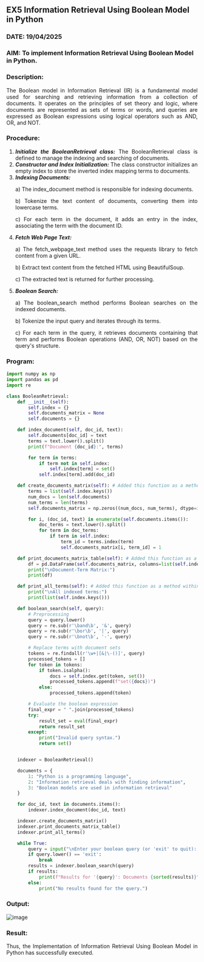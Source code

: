 ## EX5 Information Retrieval Using Boolean Model in Python
### DATE: 19/04/2025 
### AIM: To implement Information Retrieval Using Boolean Model in Python.
### Description:
<div align = "justify">
The Boolean model in Information Retrieval (IR) is a fundamental model used for searching and retrieving information from a collection of documents. It operates on the principles of set theory and logic, where documents are represented as sets of terms or words, and queries are expressed as Boolean expressions using logical operators such as AND, OR, and NOT.
  
### Procedure:
1. ***Initialize the BooleanRetrieval class:*** The BooleanRetrieval class is defined to manage the indexing and searching of documents.
2. ***Constructor and Index Initialization:*** The class constructor initializes an empty index to store the inverted index mapping terms to documents.
3. ***Indexing Documents:***
    <p> a) The index_document method is responsible for indexing documents.
    <p> b) Tokenize the text content of documents, converting them into lowercase terms.
    <p> c) For each term in the document, it adds an entry in the index, associating the term with the document ID. </p>
4. ***Fetch Web Page Text:***
    <p>a) The fetch_webpage_text method uses the requests library to fetch content from a given URL.
    <p>b) Extract text content from the fetched HTML using BeautifulSoup.
    <p>c) The extracted text is returned for further processing.
5. ***Boolean Search:***
    <p>a) The boolean_search method performs Boolean searches on the indexed documents.
    <p>b) Tokenize the input query and iterates through its terms.
    <p>c) For each term in the query, it retrieves documents containing that term and performs Boolean operations (AND, OR, NOT) based on the query's structure.

### Program:
```python
import numpy as np
import pandas as pd
import re

class BooleanRetrieval:
    def __init__(self):
        self.index = {}
        self.documents_matrix = None
        self.documents = {}

    def index_document(self, doc_id, text):
        self.documents[doc_id] = text
        terms = text.lower().split()
        print(f"Document {doc_id}:", terms)

        for term in terms:
            if term not in self.index:
                self.index[term] = set()
            self.index[term].add(doc_id)

    def create_documents_matrix(self): # Added this function as a method within the class
        terms = list(self.index.keys())
        num_docs = len(self.documents)
        num_terms = len(terms)
        self.documents_matrix = np.zeros((num_docs, num_terms), dtype=int)

        for i, (doc_id, text) in enumerate(self.documents.items()):
            doc_terms = text.lower().split()
            for term in doc_terms:
                if term in self.index:
                    term_id = terms.index(term)
                    self.documents_matrix[i, term_id] = 1

    def print_documents_matrix_table(self): # Added this function as a method within the class
        df = pd.DataFrame(self.documents_matrix, columns=list(self.index.keys()), index=self.documents.keys())
        print("\nDocument-Term Matrix:")
        print(df)

    def print_all_terms(self): # Added this function as a method within the class
        print("\nAll indexed terms:")
        print(list(self.index.keys()))

    def boolean_search(self, query):
        # Preprocessing
        query = query.lower()
        query = re.sub(r'\band\b', '&', query)
        query = re.sub(r'\bor\b', '|', query)
        query = re.sub(r'\bnot\b', '-', query)

        # Replace terms with document sets
        tokens = re.findall(r'\w+|[&|\-()]', query)
        processed_tokens = []
        for token in tokens:
            if token.isalpha():
                docs = self.index.get(token, set())
                processed_tokens.append(f"set({docs})")
            else:
                processed_tokens.append(token)

        # Evaluate the boolean expression
        final_expr = " ".join(processed_tokens)
        try:
            result_set = eval(final_expr)
            return result_set
        except:
            print("Invalid query syntax.")
            return set()


    indexer = BooleanRetrieval()

    documents = {
        1: "Python is a programming language",
        2: "Information retrieval deals with finding information",
        3: "Boolean models are used in information retrieval"
    }

    for doc_id, text in documents.items():
        indexer.index_document(doc_id, text)

    indexer.create_documents_matrix()
    indexer.print_documents_matrix_table()
    indexer.print_all_terms()

    while True:
        query = input("\nEnter your boolean query (or 'exit' to quit): ")
        if query.lower() == 'exit':
            break
        results = indexer.boolean_search(query)
        if results:
            print(f"Results for '{query}': Documents {sorted(results)}")
        else:
            print("No results found for the query.")
```

### Output:

![image](https://github.com/user-attachments/assets/f28e8399-cedf-4729-8829-68585e37736c)

### Result:
Thus, the Implementation of Information Retrieval Using Boolean Model in Python has successfully executed.
